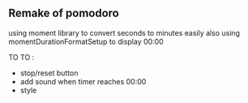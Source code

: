 
## Remake of pomodoro 

using moment library to convert  seconds  to minutes  easily also using momentDurationFormatSetup  to display 00:00

TO TO : 
  - stop/reset button
  - add sound when timer reaches 00:00
  - style





